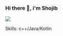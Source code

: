 ### Hi there 👋, i'm Shojib
![](https://arturssmirnovs.github.io/github-profile-readme-generator/images/banner.png)


Skills: c++/Java/Kotlin



